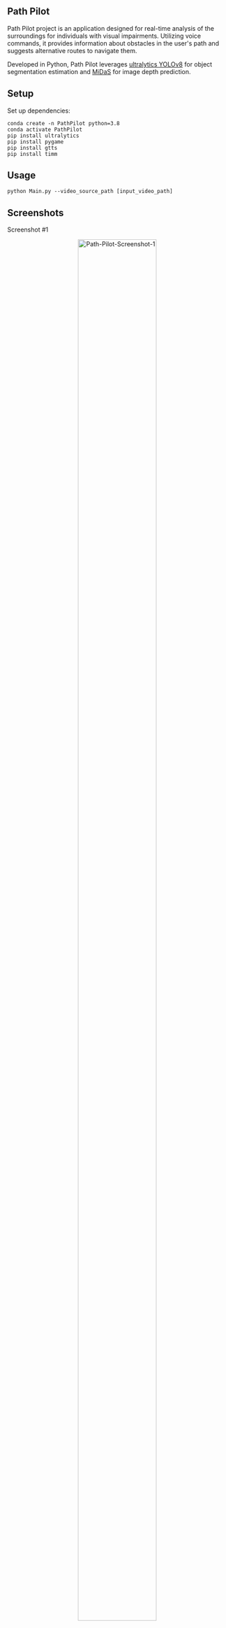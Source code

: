 ## Path Pilot

Path Pilot project is an application designed for real-time analysis of the surroundings for individuals with visual impairments. 
Utilizing voice commands, it provides information about obstacles in the user's path and suggests alternative routes to navigate them.

Developed in Python, Path Pilot leverages [ultralytics YOLOv8](https://github.com/ultralytics/ultralytics) for object segmentation estimation 
and [MiDaS](https://github.com/isl-org/MiDaS) for image depth prediction.

## Setup 
Set up dependencies:

```shell
conda create -n PathPilot python=3.8
conda activate PathPilot
pip install ultralytics
pip install pygame
pip install gtts
pip install timm
```

## Usage

```shell
python Main.py --video_source_path [input_video_path]
```

## Screenshots
Screenshot #1

<p align="center">
<a href="https://ibb.co/k9txGnS"><img style="max-width:200px; width:90%"  src="https://i.ibb.co/2sTyF2k/Figure-2024-02-04-200710.png" alt="Path-Pilot-Screenshot-1" ></a>
</p>

Screenshot #2

<p align="center">
<a href="https://ibb.co/s5DcbHy"><img style="max-width:200px; width:90%"  src="https://i.ibb.co/hXnrLfD/Figure-2024-02-04-200800.png" alt="Path-Pilot-Screenshot-2" ></a>
</p>

